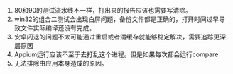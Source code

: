 1. 80和90的测试流水线不一样，打出来的报告应该也需要写清除。
2. win32的组合二测试会出现白屏问题，备份文件都是正确的，打开时间过早导致文件实际编译还没有完成。
3. 安卓闪退的问题不太可能通过重启或者清缓存就能够稳定解决，需要追踪更深层原因
4. Appium运行应该不至于去打乱这个进程。但是如果每次都会运行compare
5. 无法排除由应用本身造成的原因。

